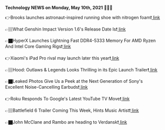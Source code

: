 <b>Technology NEWS on Monday, May 10th, 2021</b> 📡📡📡 

👉Brooks launches astronaut-inspired running shoe with nitrogen foam❗️<a href='https://techblock.club/?p=11798'> link</a>

👉🏽What Genshin Impact Version 1.6's Release Date Is❗️<a href='https://techblock.club/?p=11800'> link</a>

👉🏿HyperX Launches Lightning Fast DDR4-5333 Memory For AMD Ryzen And Intel Core Gaming Rigs❗️<a href='https://techblock.club/?p=11802'> link</a>

👉Xiaomi's iPad Pro rival may launch later this year❗️<a href='https://techblock.club/?p=11804'> link</a>

👉🏽Hood: Outlaws & Legends Looks Thrilling in its Epic Launch Trailer❗️<a href='https://techblock.club/?p=11806'> link</a>

👉🏿Leaked Photos Give Us a Peek at the Next Generation of Sony's Excellent Noise-Cancelling Earbuds❗️<a href='https://techblock.club/?p=11808'> link</a>

👉Roku Responds To Google's Latest YouTube TV Move❗️<a href='https://techblock.club/?p=11810'> link</a>

👉🏽Battlefield 6 Trailer Coming This Week, Hints Music Artist❗️<a href='https://techblock.club/?p=11812'> link</a>

👉🏿John McClane and Rambo are heading to Verdansk❗️<a href='https://techblock.club/?p=11814'> link</a>

